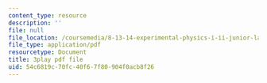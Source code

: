 ```yaml
---
content_type: resource
description: ''
file: null
file_location: /coursemedia/8-13-14-experimental-physics-i-ii-junior-lab-fall-2016-spring-2017/54c6819c70fc40f67f80904f0acb8f26_8eOshgFmmgA.pdf
file_type: application/pdf
resourcetype: Document
title: 3play pdf file
uid: 54c6819c-70fc-40f6-7f80-904f0acb8f26
---
```

